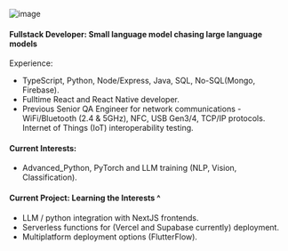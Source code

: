![image](https://user-images.githubusercontent.com/132242994/236126087-79b4b7f1-eab1-4b6b-a027-463b9bfe8c7b.png)

#### Fullstack Developer: Small language model chasing large language models
Experience:
- TypeScript, Python, Node/Express, Java, SQL, No-SQL(Mongo, Firebase).
- Fulltime React and React Native developer.
- Previous Senior QA Engineer for network communications - WiFi/Bluetooth (2.4 & 5GHz), NFC, USB Gen3/4, TCP/IP protocols. Internet of Things (IoT) interoperability testing.

#### Current Interests:
- Advanced_Python, PyTorch and LLM training (NLP, Vision, Classification).

#### Current Project: Learning the Interests ^
- LLM / python integration with NextJS frontends.
- Serverless functions for (Vercel and Supabase currently) deployment.
- Multiplatform deployment options (FlutterFlow).
